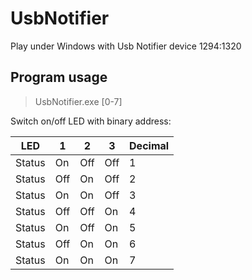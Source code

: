 # UsbNotifier
Play under Windows with Usb Notifier device 1294:1320

## Program usage

  >UsbNotifier.exe [0-7]
  
Switch on/off LED with binary address:

LED    |  1  |  2  |  3  | Decimal
------ | ----|-----|-----|-------
Status | On  | Off | Off | 1
Status | Off | On  | Off | 2
Status | On  | On  | Off | 3
Status | Off | Off | On  | 4
Status | On  | Off | On  | 5
Status | Off | On  | On  | 6
Status | On  | On  | On  | 7

